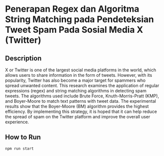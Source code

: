 # Penerapan Regex dan Algoritma String Matching pada Pendeteksian Tweet Spam Pada Sosial Media X (Twitter)

## Description

X or Twitter is one of the largest social media platforms in the world, which allows users to share information in the form of tweets. However, with its popularity, Twitter has also become a major target for spammers who spread unwanted content. This research examines the application of regular expressions (regex) and string matching algorithms in detecting spam tweets. The algorithms used include Brute Force, Knuth-Morris-Pratt (KMP), and Boyer-Moore to match text patterns with tweet data. The experimental results show that the Boyer-Moore (BM) algorithm provides the highest efficiency. By implementing this strategy, it is hoped that it can help reduce the spread of spam on the Twitter platform and improve the overall user experience.

## How to Run

```shell
npm run start
```
